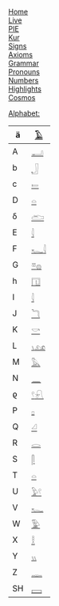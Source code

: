 [Home](Home)  
[Live](https://pannous.github.io/hieros/)  
[PIE](PIE)  
[Kur](kur)  
[Signs](Gardiner-signs)  
[Axioms](Axioms)  
[Grammar](Grammar)  
[Pronouns](Pronouns)  
[Numbers](Numbers)  
[Highlights](Highlights)  
[Cosmos](cosmos)  

[Alphabet:](Alphabet)  

ä|[𓄿](𓄿)  
|-----|----|  
A|[𓂝](𓂝)  
b|[𓃀](𓃀)  
c|[𓍿](𓍿)  
D|[𓏏](𓏏)  
δ|[𓂧](𓂧)  
E|[𓇋](𓇋)  
F|[𓆑](𓆑)[𓇋](𓇋)  
G|[𓎼](𓎼)[𓐍](𓐍)  
h|[𓉔](𓉔)  
I|[𓇋](𓇋)  
J|[𓆓](𓆓)  
K|[𓎡](𓎡)  
L|[𓏯](𓏯)[𓃭](𓃭)  
M|[𓅓](𓅓)  
N|[𓈖](𓈖)  
ϱ|[𓍢](𓍢)[𓍯](𓍯)  
P|[𓊪](𓊪)  
Q|[𓏘](𓏘)  
R|[𓂋](𓂋)  
S|[𓋴](𓋴)  
T|[𓏏](𓏏)  
U|[𓅱](𓅱)[𓍢](𓍢)  
V|[𓆑](𓆑)  
W|[𓅳](𓅳)  
X|[𓎛](𓎛)  
Y|[𓏭](𓏭)  
Z|[𓊃](𓊃)  
SH|[𓈙](𓈙)  
